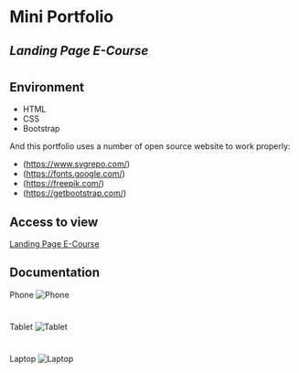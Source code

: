 # Mini Portfolio
## _Landing Page E-Course_
#
## Environment

- HTML
- CSS
- Bootstrap

And this portfolio uses a number of open source website to work properly:
- (https://www.svgrepo.com/)
- (https://fonts.google.com/)
- (https://freepik.com/)
- (https://getbootstrap.com/)

## Access to view

[Landing Page E-Course](https://relaxed-malabi-c1de77.netlify.app/) 


## Documentation

Phone
![Phone](https://user-images.githubusercontent.com/108262868/207004723-b8bc9d7c-24c2-42e7-a813-018fae53791e.png)

#
Tablet
![Tablet](https://user-images.githubusercontent.com/108262868/207004687-00eef731-6fe7-4e6d-999c-a644bc593c8e.png)
#
Laptop
![Laptop](https://user-images.githubusercontent.com/108262868/207004652-8f152194-47d0-4eda-8957-7f2214291f94.png)

